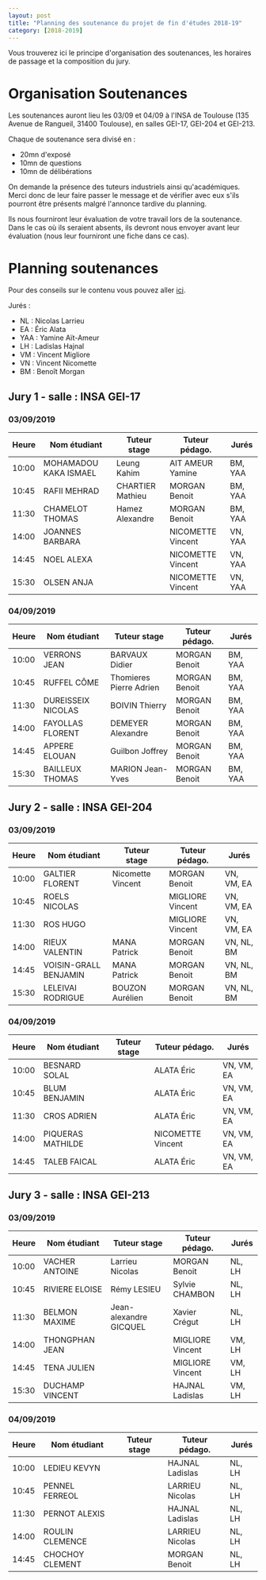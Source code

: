 ```yaml
---
layout: post
title: "Planning des soutenance du projet de fin d'études 2018-19"
category: [2018-2019]
---
```


Vous trouverez ici le principe d'organisation des soutenances, les horaires de
passage et la composition du jury.

# Organisation Soutenances 

Les soutenances auront lieu les 03/09 et 04/09 à l'INSA de Toulouse (135
Avenue de Rangueil, 31400 Toulouse), en salles GEI-17, GEI-204 et GEI-213.

Chaque de soutenance sera divisé en :
  * 20mn d'exposé
  * 10mn de questions
  * 10mn de délibérations

On demande la présence des tuteurs industriels ainsi qu'académiques.
Merci donc de leur faire passer le message et de vérifier avec eux
s'ils pourront être présents malgré l'annonce tardive du planning.

Ils nous fourniront leur évaluation de votre travail lors de la soutenance.
Dans le cas où ils seraient absents, ils devront nous envoyer avant leur
évaluation (nous leur fourniront une fiche dans ce cas).

# Planning soutenances

Pour des conseils sur le contenu vous pouvez aller [ici](https://tls-sec.github.io/procedures/2017/05/29/modalites-pfe.html).

Jurés :
  * NL : Nicolas Larrieu
  * EA : Éric Alata
  * YAA : Yamine Aït-Ameur
  * LH : Ladislas Hajnal
  * VM : Vincent Migliore
  * VN : Vincent Nicomette
  * BM : Benoît Morgan


## Jury 1 - salle : INSA GEI-17

### 03/09/2019

|Heure|Nom étudiant         |Tuteur stage    |Tuteur pédago.  |Jurés  |
|-----|---------------------|----------------|----------------|-------|
|10:00|MOHAMADOU KAKA ISMAEL|Leung Kahim|AIT AMEUR Yamine|BM, YAA|
|10:45|RAFII MEHRAD|CHARTIER Mathieu|MORGAN Benoit|BM, YAA|
|11:30|CHAMELOT THOMAS|Hamez Alexandre |MORGAN Benoit|BM, YAA|
|14:00|JOANNES BARBARA||NICOMETTE Vincent|VN, YAA|
|14:45|NOEL ALEXA||NICOMETTE Vincent|VN, YAA|
|15:30|OLSEN ANJA||NICOMETTE Vincent|VN, YAA|

### 04/09/2019

|Heure|Nom étudiant         |Tuteur stage    |Tuteur pédago.  |Jurés  |
|-----|---------------------|----------------|----------------|-------|
|10:00|VERRONS JEAN|BARVAUX Didier|MORGAN Benoit|BM, YAA|
|10:45|RUFFEL CÔME|Thomieres  Pierre Adrien|MORGAN Benoit|BM, YAA|
|11:30|DUREISSEIX NICOLAS|BOIVIN Thierry|MORGAN Benoit|BM, YAA|
|14:00|FAYOLLAS FLORENT|DEMEYER Alexandre|MORGAN Benoit|BM, YAA|
|14:45|APPERE ELOUAN|Guilbon Joffrey|MORGAN Benoit|BM, YAA|
|15:30|BAILLEUX THOMAS|MARION Jean-Yves|MORGAN Benoit|BM, YAA|

## Jury 2 - salle : INSA GEI-204

### 03/09/2019

|Heure|Nom étudiant         |Tuteur stage    |Tuteur pédago.  |Jurés  |
|-----|---------------------|----------------|----------------|-------|
|10:00|GALTIER FLORENT|Nicomette Vincent|MORGAN Benoit|VN, VM, EA
|10:45|ROELS NICOLAS||MIGLIORE Vincent|VN, VM, EA|
|11:30|ROS HUGO||MIGLIORE Vincent|VN, VM, EA|
|14:00|RIEUX VALENTIN|MANA Patrick|MORGAN Benoit|VN, NL, BM|
|14:45|VOISIN-GRALL BENJAMIN|MANA Patrick|MORGAN Benoit|VN, NL, BM|
|15:30|LELEIVAI RODRIGUE|BOUZON Aurélien|MORGAN Benoit|VN, NL, BM|

### 04/09/2019

|Heure|Nom étudiant         |Tuteur stage    |Tuteur pédago.  |Jurés  |
|-----|---------------------|----------------|----------------|-------|
|10:00|BESNARD SOLAL||ALATA Éric|VN, VM, EA|
|10:45|BLUM BENJAMIN||ALATA Éric|VN, VM, EA|
|11:30|CROS ADRIEN||ALATA Éric|VN, VM, EA|
|14:00|PIQUERAS MATHILDE||NICOMETTE Vincent|VN, VM, EA|
|14:45|TALEB FAICAL||ALATA Éric|VN, VM, EA

## Jury 3 - salle : INSA GEI-213

### 03/09/2019

|Heure|Nom étudiant         |Tuteur stage    |Tuteur pédago.  |Jurés  |
|-----|---------------------|----------------|----------------|-------|
|10:00|VACHER ANTOINE|Larrieu Nicolas|MORGAN Benoit|NL, LH|
|10:45|RIVIERE ELOISE|Rémy LESIEU|Sylvie CHAMBON|NL, LH|
|11:30|BELMON MAXIME|Jean-alexandre GICQUEL|Xavier Crégut|NL, LH|
|14:00|THONGPHAN JEAN||MIGLIORE Vincent|VM, LH|
|14:45|TENA JULIEN||MIGLIORE Vincent|VM, LH|
|15:30|DUCHAMP VINCENT||HAJNAL Ladislas|VM, LH|

### 04/09/2019
					
|Heure|Nom étudiant         |Tuteur stage    |Tuteur pédago.  |Jurés  |
|-----|---------------------|----------------|----------------|-------|
|10:00|LEDIEU KEVYN||HAJNAL Ladislas|NL, LH|
|10:45|PENNEL FERREOL||LARRIEU Nicolas|NL, LH|
|11:30|PERNOT ALEXIS||HAJNAL Ladislas|NL, LH|
|14:00|ROULIN CLEMENCE||LARRIEU Nicolas|NL, LH|
|14:45|CHOCHOY CLEMENT||MORGAN Benoit|NL, LH|
